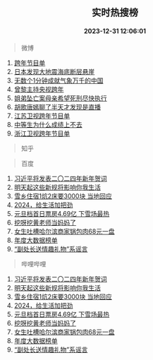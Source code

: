 <div align="center"><h2>实时热搜榜</h2><h4>2023-12-31 12:06:01</h4></div>

> 微博  

1. [跨年节目单](https://s.weibo.com/weibo?q=%E8%B7%A8%E5%B9%B4%E8%8A%82%E7%9B%AE%E5%8D%95&t=31&band_rank=1&Refer=top)<br />
2. [日本发现大地震海底断层悬崖](https://s.weibo.com/weibo?q=%23%E6%97%A5%E6%9C%AC%E5%8F%91%E7%8E%B0%E5%A4%A7%E5%9C%B0%E9%9C%87%E6%B5%B7%E5%BA%95%E6%96%AD%E5%B1%82%E6%82%AC%E5%B4%96%23&t=31&band_rank=2&Refer=top)<br />
3. [无数个1分钟成就气象万千的中国](https://s.weibo.com/weibo?q=%23%E6%97%A0%E6%95%B0%E4%B8%AA1%E5%88%86%E9%92%9F%E6%88%90%E5%B0%B1%E6%B0%94%E8%B1%A1%E4%B8%87%E5%8D%83%E7%9A%84%E4%B8%AD%E5%9B%BD%23&t=31&band_rank=3&Refer=top)<br />
4. [曾黎主持央视跨年](https://s.weibo.com/weibo?q=%23%E6%9B%BE%E9%BB%8E%E4%B8%BB%E6%8C%81%E5%A4%AE%E8%A7%86%E8%B7%A8%E5%B9%B4%23&t=31&band_rank=4&Refer=top)<br />
5. [姐弟坠亡案母亲希望死刑尽快执行](https://s.weibo.com/weibo?q=%23%E5%A7%90%E5%BC%9F%E5%9D%A0%E4%BA%A1%E6%A1%88%E6%AF%8D%E4%BA%B2%E5%B8%8C%E6%9C%9B%E6%AD%BB%E5%88%91%E5%B0%BD%E5%BF%AB%E6%89%A7%E8%A1%8C%23&t=31&band_rank=5&Refer=top)<br />
6. [胡歌唐嫣聊了半天才发现是直播](https://s.weibo.com/weibo?q=%E8%83%A1%E6%AD%8C%E5%94%90%E5%AB%A3%E8%81%8A%E4%BA%86%E5%8D%8A%E5%A4%A9%E6%89%8D%E5%8F%91%E7%8E%B0%E6%98%AF%E7%9B%B4%E6%92%AD&t=31&band_rank=6&Refer=top)<br />
7. [江苏卫视跨年节目单](https://s.weibo.com/weibo?q=%E6%B1%9F%E8%8B%8F%E5%8D%AB%E8%A7%86%E8%B7%A8%E5%B9%B4%E8%8A%82%E7%9B%AE%E5%8D%95&t=31&band_rank=7&Refer=top)<br />
8. [中等生为什么成绩上不去](https://s.weibo.com/weibo?q=%E4%B8%AD%E7%AD%89%E7%94%9F%E4%B8%BA%E4%BB%80%E4%B9%88%E6%88%90%E7%BB%A9%E4%B8%8A%E4%B8%8D%E5%8E%BB&t=31&band_rank=8&Refer=top)<br />
9. [浙江卫视跨年节目单](https://s.weibo.com/weibo?q=%E6%B5%99%E6%B1%9F%E5%8D%AB%E8%A7%86%E8%B7%A8%E5%B9%B4%E8%8A%82%E7%9B%AE%E5%8D%95&t=31&band_rank=9&Refer=top)<br />

> 知乎  


> 百度  

1. [习近平将发表二〇二四年新年贺词](https://www.baidu.com/s?wd=%E4%B9%A0%E8%BF%91%E5%B9%B3%E5%B0%86%E5%8F%91%E8%A1%A8%E4%BA%8C%E3%80%87%E4%BA%8C%E5%9B%9B%E5%B9%B4%E6%96%B0%E5%B9%B4%E8%B4%BA%E8%AF%8D&sa=fyb_news&rsv_dl=fyb_news)<br />
2. [明天起这些新规将影响你我生活](https://www.baidu.com/s?wd=%E6%98%8E%E5%A4%A9%E8%B5%B7%E8%BF%99%E4%BA%9B%E6%96%B0%E8%A7%84%E5%B0%86%E5%BD%B1%E5%93%8D%E4%BD%A0%E6%88%91%E7%94%9F%E6%B4%BB&sa=fyb_news&rsv_dl=fyb_news)<br />
3. [雪乡住宿1炕2床要3000块 当地回应](https://www.baidu.com/s?wd=%E9%9B%AA%E4%B9%A1%E4%BD%8F%E5%AE%BF1%E7%82%952%E5%BA%8A%E8%A6%813000%E5%9D%97+%E5%BD%93%E5%9C%B0%E5%9B%9E%E5%BA%94&sa=fyb_news&rsv_dl=fyb_news)<br />
4. [2024，给生活加把劲](https://www.baidu.com/s?wd=2024%EF%BC%8C%E7%BB%99%E7%94%9F%E6%B4%BB%E5%8A%A0%E6%8A%8A%E5%8A%B2&sa=fyb_news&rsv_dl=fyb_news)<br />
5. [元旦档首日票房4.69亿 下雪场最热](https://www.baidu.com/s?wd=%E5%85%83%E6%97%A6%E6%A1%A3%E9%A6%96%E6%97%A5%E7%A5%A8%E6%88%BF4.69%E4%BA%BF+%E4%B8%8B%E9%9B%AA%E5%9C%BA%E6%9C%80%E7%83%AD&sa=fyb_news&rsv_dl=fyb_news)<br />
6. [挖呀挖黄老师当妈妈了](https://www.baidu.com/s?wd=%E6%8C%96%E5%91%80%E6%8C%96%E9%BB%84%E8%80%81%E5%B8%88%E5%BD%93%E5%A6%88%E5%A6%88%E4%BA%86&sa=fyb_news&rsv_dl=fyb_news)<br />
7. [女生吐槽哈尔滨商家锅包肉68元一盘](https://www.baidu.com/s?wd=%E5%A5%B3%E7%94%9F%E5%90%90%E6%A7%BD%E5%93%88%E5%B0%94%E6%BB%A8%E5%95%86%E5%AE%B6%E9%94%85%E5%8C%85%E8%82%8968%E5%85%83%E4%B8%80%E7%9B%98&sa=fyb_news&rsv_dl=fyb_news)<br />
8. [年度大数据榜单](https://www.baidu.com/s?wd=%E5%B9%B4%E5%BA%A6%E5%A4%A7%E6%95%B0%E6%8D%AE%E6%A6%9C%E5%8D%95&sa=fyb_news&rsv_dl=fyb_news)<br />
9. [“副处长送情趣礼物”系谣言](https://www.baidu.com/s?wd=%E2%80%9C%E5%89%AF%E5%A4%84%E9%95%BF%E9%80%81%E6%83%85%E8%B6%A3%E7%A4%BC%E7%89%A9%E2%80%9D%E7%B3%BB%E8%B0%A3%E8%A8%80&sa=fyb_news&rsv_dl=fyb_news)<br />

> 哔哩哔哩  

1. [习近平将发表二〇二四年新年贺词](https://www.baidu.com/s?wd=%E4%B9%A0%E8%BF%91%E5%B9%B3%E5%B0%86%E5%8F%91%E8%A1%A8%E4%BA%8C%E3%80%87%E4%BA%8C%E5%9B%9B%E5%B9%B4%E6%96%B0%E5%B9%B4%E8%B4%BA%E8%AF%8D&sa=fyb_news&rsv_dl=fyb_news)<br />
2. [明天起这些新规将影响你我生活](https://www.baidu.com/s?wd=%E6%98%8E%E5%A4%A9%E8%B5%B7%E8%BF%99%E4%BA%9B%E6%96%B0%E8%A7%84%E5%B0%86%E5%BD%B1%E5%93%8D%E4%BD%A0%E6%88%91%E7%94%9F%E6%B4%BB&sa=fyb_news&rsv_dl=fyb_news)<br />
3. [雪乡住宿1炕2床要3000块 当地回应](https://www.baidu.com/s?wd=%E9%9B%AA%E4%B9%A1%E4%BD%8F%E5%AE%BF1%E7%82%952%E5%BA%8A%E8%A6%813000%E5%9D%97+%E5%BD%93%E5%9C%B0%E5%9B%9E%E5%BA%94&sa=fyb_news&rsv_dl=fyb_news)<br />
4. [2024，给生活加把劲](https://www.baidu.com/s?wd=2024%EF%BC%8C%E7%BB%99%E7%94%9F%E6%B4%BB%E5%8A%A0%E6%8A%8A%E5%8A%B2&sa=fyb_news&rsv_dl=fyb_news)<br />
5. [元旦档首日票房4.69亿 下雪场最热](https://www.baidu.com/s?wd=%E5%85%83%E6%97%A6%E6%A1%A3%E9%A6%96%E6%97%A5%E7%A5%A8%E6%88%BF4.69%E4%BA%BF+%E4%B8%8B%E9%9B%AA%E5%9C%BA%E6%9C%80%E7%83%AD&sa=fyb_news&rsv_dl=fyb_news)<br />
6. [挖呀挖黄老师当妈妈了](https://www.baidu.com/s?wd=%E6%8C%96%E5%91%80%E6%8C%96%E9%BB%84%E8%80%81%E5%B8%88%E5%BD%93%E5%A6%88%E5%A6%88%E4%BA%86&sa=fyb_news&rsv_dl=fyb_news)<br />
7. [女生吐槽哈尔滨商家锅包肉68元一盘](https://www.baidu.com/s?wd=%E5%A5%B3%E7%94%9F%E5%90%90%E6%A7%BD%E5%93%88%E5%B0%94%E6%BB%A8%E5%95%86%E5%AE%B6%E9%94%85%E5%8C%85%E8%82%8968%E5%85%83%E4%B8%80%E7%9B%98&sa=fyb_news&rsv_dl=fyb_news)<br />
8. [年度大数据榜单](https://www.baidu.com/s?wd=%E5%B9%B4%E5%BA%A6%E5%A4%A7%E6%95%B0%E6%8D%AE%E6%A6%9C%E5%8D%95&sa=fyb_news&rsv_dl=fyb_news)<br />
9. [“副处长送情趣礼物”系谣言](https://www.baidu.com/s?wd=%E2%80%9C%E5%89%AF%E5%A4%84%E9%95%BF%E9%80%81%E6%83%85%E8%B6%A3%E7%A4%BC%E7%89%A9%E2%80%9D%E7%B3%BB%E8%B0%A3%E8%A8%80&sa=fyb_news&rsv_dl=fyb_news)<br />
